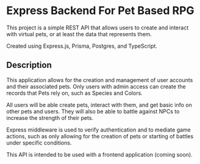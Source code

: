 # Express Backend For Pet Based RPG

This project is a simple REST API that allows users to create and interact with virtual pets, or at least the data that represents them.

Created using Express.js, Prisma, Postgres, and TypeScript.

## Description

This application allows for the creation and management of user accounts and their associated pets. Only users with admin access can create the records that Pets rely on, such as Species and Colors.

All users will be able create pets, interact with them, and get basic info on other pets and users. They will also be able to battle against NPCs to increase the strength of their pets.

Express middleware is used to verify authentication and to mediate game actions, such as only allowing for the creation of pets or starting of battles under specific conditions.

This API is intended to be used with a frontend application (coming soon).
